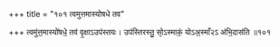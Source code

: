 +++
title = "१०१ त्वमुत्तमास्योषधे तव"

+++
त्वमु॑त्त॒मास्यो॑षधे॒ तव॑ वृ॒क्षाऽउप॑स्तयः। उप॑स्तिरस्तु॒ सो᳕ऽस्माकं॒ योऽअ॒स्माँ२ऽ अ॑भि॒दास॑ति ॥१०१